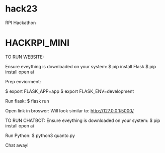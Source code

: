 # hack23
RPI Hackathon
# HACKRPI_MINI


TO RUN WEBSITE:

Ensure eveything is downloaded on your system:
$ pip install Flask
$ pip install open ai

Prep enviorment:

$ export FLASK_APP=app
$ export FLASK_ENV=development


Run flask:
$ flask run

Open link in broswer:
Will look similar to: http://127.0.0.1:5000/

TO RUN CHATBOT:
Ensure eveything is downloaded on your system:
$ pip install open ai

Run Python:
$ python3 quanto.py

Chat away!

